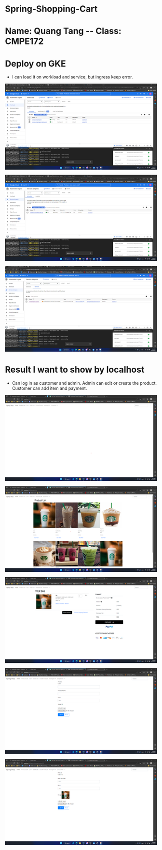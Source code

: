 # Spring-Shopping-Cart

# Name: Quang Tang -- Class: CMPE172

# Deploy on GKE

* I can load it on workload and service, but ingress keep error.

![load](https://github.com/namquang411/starbucks/blob/main/image/load.png)

![service](https://github.com/namquang411/starbucks/blob/main/image/service.png)

![error](https://github.com/namquang411/starbucks/blob/main/image/error.png)

# Result I want to show by localhost

* Can log in as customer and admin. Admin can edit or create the product. Customer can add item and payment. 

![main](https://github.com/namquang411/starbucks/blob/main/image/main.png)

![customer](https://github.com/namquang411/starbucks/blob/main/image/customer.png)

![checkout](https://github.com/namquang411/starbucks/blob/main/image/checkout.png)

![manager](https://github.com/namquang411/starbucks/blob/main/image/manager.png)

![edit](https://github.com/namquang411/starbucks/blob/main/image/edit.png)
